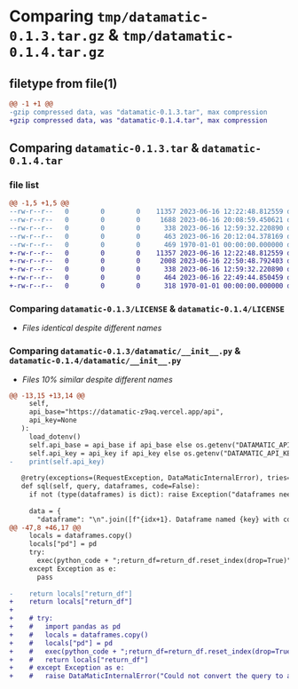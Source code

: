 # Comparing `tmp/datamatic-0.1.3.tar.gz` & `tmp/datamatic-0.1.4.tar.gz`

## filetype from file(1)

```diff
@@ -1 +1 @@
-gzip compressed data, was "datamatic-0.1.3.tar", max compression
+gzip compressed data, was "datamatic-0.1.4.tar", max compression
```

## Comparing `datamatic-0.1.3.tar` & `datamatic-0.1.4.tar`

### file list

```diff
@@ -1,5 +1,5 @@
--rw-r--r--   0        0        0    11357 2023-06-16 12:22:48.812559 datamatic-0.1.3/LICENSE
--rw-r--r--   0        0        0     1688 2023-06-16 20:08:59.450621 datamatic-0.1.3/datamatic/__init__.py
--rw-r--r--   0        0        0      338 2023-06-16 12:59:32.220890 datamatic-0.1.3/datamatic/exceptions.py
--rw-r--r--   0        0        0      463 2023-06-16 20:12:04.378169 datamatic-0.1.3/pyproject.toml
--rw-r--r--   0        0        0      469 1970-01-01 00:00:00.000000 datamatic-0.1.3/PKG-INFO
+-rw-r--r--   0        0        0    11357 2023-06-16 12:22:48.812559 datamatic-0.1.4/LICENSE
+-rw-r--r--   0        0        0     2008 2023-06-16 22:50:48.792403 datamatic-0.1.4/datamatic/__init__.py
+-rw-r--r--   0        0        0      338 2023-06-16 12:59:32.220890 datamatic-0.1.4/datamatic/exceptions.py
+-rw-r--r--   0        0        0      464 2023-06-16 22:49:44.850459 datamatic-0.1.4/pyproject.toml
+-rw-r--r--   0        0        0      318 1970-01-01 00:00:00.000000 datamatic-0.1.4/PKG-INFO
```

### Comparing `datamatic-0.1.3/LICENSE` & `datamatic-0.1.4/LICENSE`

 * *Files identical despite different names*

### Comparing `datamatic-0.1.3/datamatic/__init__.py` & `datamatic-0.1.4/datamatic/__init__.py`

 * *Files 10% similar despite different names*

```diff
@@ -13,15 +13,14 @@
     self, 
     api_base="https://datamatic-z9aq.vercel.app/api",
     api_key=None
   ):
     load_dotenv()
     self.api_base = api_base if api_base else os.getenv("DATAMATIC_API_BASE")
     self.api_key = api_key if api_key else os.getenv("DATAMATIC_API_KEY")
-    print(self.api_key)
     
   @retry(exceptions=(RequestException, DataMaticInternalError), tries=3, delay=2)
   def sql(self, query, dataframes, code=False):
     if not (type(dataframes) is dict): raise Exception("dataframes needs to be a dictionary with key being dataframe name and value being the dataframe.")
 
     data = {
       "dataframe": "\n".join([f"{idx+1}. Dataframe named {key} with columns {value.columns.tolist()}" for idx, (key, value) in enumerate(dataframes.items())]),
@@ -47,8 +46,17 @@
     locals = dataframes.copy()
     locals["pd"] = pd
     try:
       exec(python_code + ";return_df=return_df.reset_index(drop=True)", {}, locals)
     except Exception as e:
       pass
     
-    return locals["return_df"]
+    return locals["return_df"]
+  
+    # try:
+    #   import pandas as pd
+    #   locals = dataframes.copy()
+    #   locals["pd"] = pd
+    #   exec(python_code + ";return_df=return_df.reset_index(drop=True)", {}, locals)
+    #   return locals["return_df"]
+    # except Exception as e:
+    #   raise DataMaticInternalError("Could not convert the query to a pandas dataframe.")
```

